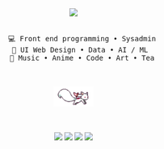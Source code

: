 <div align="center">
<img src="https://readme-typing-svg.demolab.com?font=Inconsolata&weight=500&size=50&duration=4000&pause=300&color=A7A459&center=true&vCenter=true&multiline=true&repeat=false&random=false&width=1300&height=140&lines=Hello+hello;I'm+Naya%2C+a+tech+goblin+and+magical+girl+wannabe+%E2%9C%A9" width="70%" />
<br><br>
<pre>
    💻 Front end programming • Sysadmin
    📖 UI Web Design • Data • AI / ML 
    🐾 Music • Anime • Code • Art • Tea
</pre>
<br><br>
<img src="https://raw.githubusercontent.com/denaeyaa/denaeyaa/main/kyubey.gif" height="40" />
<br><br><br>
    
[![](https://img.shields.io/badge/instagram-0a66c2)](http://instagram.com/en/)
[![](https://img.shields.io/badge/-6364ff)](#)
[![](https://img.shields.io/badge/osu!-ff66ab)](#)
[![](https://img.shields.io/badge/enka.network-69899c)](#)
</div>
